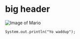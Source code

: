 # big header
![Image of Mario](https://mario.wiki.gallery/images/3/3e/MPSS_Mario.png)
```
System.out.println("Yo waddup");
```
